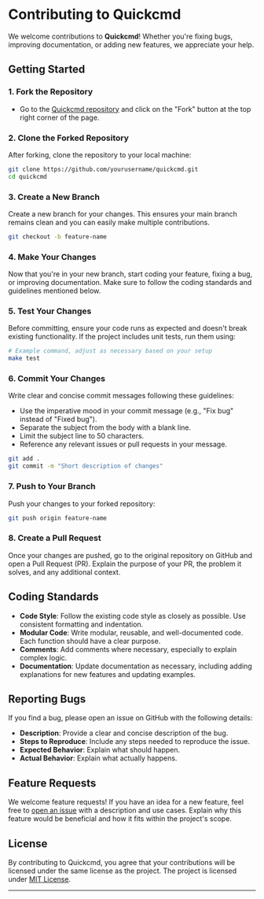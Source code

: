 # Contributing to Quickcmd

We welcome contributions to **Quickcmd**! Whether you're fixing bugs, improving documentation, or adding new features, we appreciate your help.

## Getting Started

### 1. Fork the Repository
- Go to the [Quickcmd repository](https://github.com/chethanyadav456/quickcmd) and click on the "Fork" button at the top right corner of the page.

### 2. Clone the Forked Repository
After forking, clone the repository to your local machine:

```bash
git clone https://github.com/yourusername/quickcmd.git
cd quickcmd
```

### 3. Create a New Branch
Create a new branch for your changes. This ensures your main branch remains clean and you can easily make multiple contributions.

```bash
git checkout -b feature-name
```

### 4. Make Your Changes
Now that you're in your new branch, start coding your feature, fixing a bug, or improving documentation. Make sure to follow the coding standards and guidelines mentioned below.

### 5. Test Your Changes
Before committing, ensure your code runs as expected and doesn't break existing functionality. If the project includes unit tests, run them using:

```bash
# Example command, adjust as necessary based on your setup
make test
```

### 6. Commit Your Changes
Write clear and concise commit messages following these guidelines:

- Use the imperative mood in your commit message (e.g., "Fix bug" instead of "Fixed bug").
- Separate the subject from the body with a blank line.
- Limit the subject line to 50 characters.
- Reference any relevant issues or pull requests in your message.

```bash
git add .
git commit -m "Short description of changes"
```

### 7. Push to Your Branch
Push your changes to your forked repository:

```bash
git push origin feature-name
```

### 8. Create a Pull Request
Once your changes are pushed, go to the original repository on GitHub and open a Pull Request (PR). Explain the purpose of your PR, the problem it solves, and any additional context.

## Coding Standards

- **Code Style**: Follow the existing code style as closely as possible. Use consistent formatting and indentation.
- **Modular Code**: Write modular, reusable, and well-documented code. Each function should have a clear purpose.
- **Comments**: Add comments where necessary, especially to explain complex logic.
- **Documentation**: Update documentation as necessary, including adding explanations for new features and updating examples.

## Reporting Bugs

If you find a bug, please open an issue on GitHub with the following details:
- **Description**: Provide a clear and concise description of the bug.
- **Steps to Reproduce**: Include any steps needed to reproduce the issue.
- **Expected Behavior**: Explain what should happen.
- **Actual Behavior**: Explain what actually happens.

## Feature Requests

We welcome feature requests! If you have an idea for a new feature, feel free to [open an issue](https://github.com/yourusername/quickcmd/issues) with a description and use cases. Explain why this feature would be beneficial and how it fits within the project's scope.

## License

By contributing to Quickcmd, you agree that your contributions will be licensed under the same license as the project. The project is licensed under [MIT License](./LICENSE).

---
